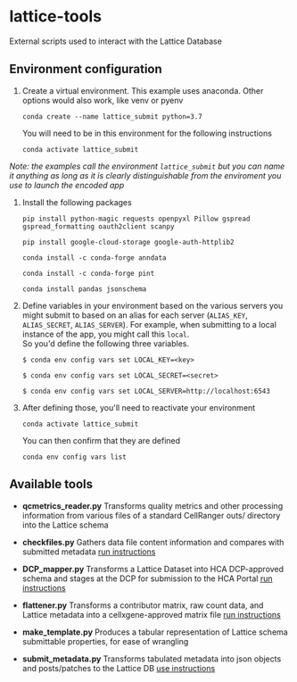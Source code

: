 # lattice-tools
External scripts used to interact with the Lattice Database

Environment configuration
---------------- 
1. Create a virtual environment. This example uses anaconda. Other options would also work, like venv or pyenv
    ```
    conda create --name lattice_submit python=3.7
    ```
    You will need to be in this environment for the following instructions
    ```
    conda activate lattice_submit
    ```
*Note: the examples call the environment `lattice_submit` but you can name it anything as long as it is clearly distinguishable from the enviroment you use to launch the encoded app*

1. Install the following packages
    ```
    pip install python-magic requests openpyxl Pillow gspread gspread_formatting oauth2client scanpy
    ```
    ```
    pip install google-cloud-storage google-auth-httplib2
    ```
    ```
    conda install -c conda-forge anndata
    ```
    ```
    conda install -c conda-forge pint
    ```
    ```
    conda install pandas jsonschema
    ```
1. Define variables in your environment based on the various servers you might submit to based on an alias for each server (`ALIAS_KEY`, `ALIAS_SECRET`, `ALIAS_SERVER`). For example, when submitting to a local instance of the app, you might call this `local`.  
So you'd define the following three variables.

	`$ conda env config vars set LOCAL_KEY=<key>`

	`$ conda env config vars set LOCAL_SECRET=<secret>`

	`$ conda env config vars set LOCAL_SERVER=http://localhost:6543`

1. After defining those, you'll need to reactivate your environment
    ```
    conda activate lattice_submit
    ```
	You can then confirm that they are defined
    ```
    conda env config vars list
    ```

Available tools
---------------- 
* **qcmetrics_reader.py**
Transforms quality metrics and other processing information from various files of a standard CellRanger outs/ directory into the Lattice schema

* **checkfiles.py**
Gathers data file content information and compares with submitted metadata [run instructions](docs/checkfiles.md)

* **DCP_mapper.py**
Transforms a Lattice Dataset into HCA DCP-approved schema and stages at the DCP for submission to the HCA Portal [run instructions](docs/DCP_mapper.md)

* **flattener.py**
Transforms a contributor matrix, raw count data, and Lattice metadata into a cellxgene-approved matrix file [run instructions](docs/flattener.md)

* **make_template.py**
Produces a tabular representation of Lattice schema submittable properties, for ease of wrangling

* **submit_metadata.py**
Transforms tabulated metadata into json objects and posts/patches to the Lattice DB [use instructions](docs/submit_metadata.md)
